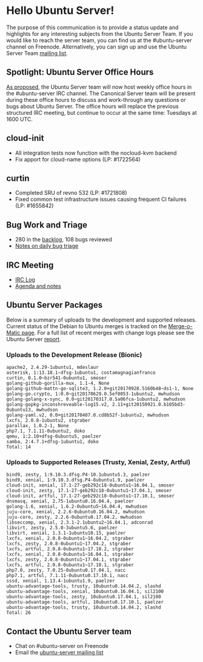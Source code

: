 # Hello Ubuntu Server!
The purpose of this communication is to provide a status update and highlights for any interesting subjects from the Ubuntu Server Team. If you would like to reach the server team, you can find us at the #ubuntu-server channel on Freenode. Alternatively, you can sign up and use the Ubuntu Server Team [mailing list](https://lists.ubuntu.com/mailman/listinfo/ubuntu-server).

## Spotlight: Ubuntu Server Office Hours
[As proposed](https://lists.ubuntu.com/archives/ubuntu-server/2017-November/007621.html), the Ubuntu Server team will now host weekly office hours in the #ubuntu-server IRC channel. The Canonical Server team will be present during these office hours to discuss and work-through any questions or bugs about Ubuntu Server. The office hours will replace the previous structured IRC meeting, but continue to occur at the same time: Tuesdays at 1600 UTC.

## cloud-init
- All integration tests now function with the nocloud-kvm backend
- Fix apport for cloud-name options (LP: #1722564)

## curtin
- Completed SRU of revno 532 (LP: #1721808)
- Fixed common test infrastructure issues causing frequent CI failures (LP: #1655842)

## Bug Work and Triage
- 280 in the [backlog](https://bugs.launchpad.net/~ubuntu-server/+subscribedbugs), 108 bugs reviewed
- [Notes on daily bug triage](https://wiki.ubuntu.com/ServerTeam/KnowledgeBase#Bug_Triage)

## IRC Meeting
- [IRC Log](https://ubottu.com/meetingology/logs/ubuntu-meeting/2017/ubuntu-meeting.2017-11-14-16.00.html)
- [Agenda and notes](https://wiki.ubuntu.com/ServerTeam/Meeting)

## Ubuntu Server Packages
Below is a summary of uploads to the development and supported releases. Current status of the Debian to Ubuntu merges is tracked on the [Merge-o-Matic page](https://merges.ubuntu.com/main.html). For a full list of recent merges with change logs please see the Ubuntu Server [report](http://reqorts.qa.ubuntu.com/reports/ubuntu-server/merges.html).

### Uploads to the Development Release (Bionic)
```
apache2, 2.4.29-1ubuntu1, mdeslaur
asterisk, 1:13.18.1~dfsg-1ubuntu1, costamagnagianfranco
curtin, 0.1.0~bzr541-0ubuntu1, smoser
golang-github-gorilla-mux, 1.1-4, None
golang-github-mattn-go-sqlite3, 1.2.0+git20170928.5160b48~ds1-1, None
golang-go.crypto, 1:0.0~git20170629.0.5ef0053-1ubuntu2, mwhudson
golang-golang-x-sync, 0.0~git20170317.0.5a06fca-1ubuntu2, mwhudson
golang-gopkg-inconshreveable-log15.v2, 2.11+git20150921.0.b105bd3-0ubuntu13, mwhudson
golang-yaml.v2, 0.0+git20170407.0.cd8b52f-1ubuntu2, mwhudson
lxcfs, 2.0.8-1ubuntu2, stgraber
parallax, 1.0.2-1, None
php7.1, 7.1.11-0ubuntu2, doko
qemu, 1:2.10+dfsg-0ubuntu5, paelzer
samba, 2:4.7.1+dfsg-1ubuntu1, doko
Total: 14
```

### Uploads to Supported Releases (Trusty, Xenial, Zesty, Artful)
```
bind9, zesty, 1:9.10.3.dfsg.P4-10.1ubuntu5.3, paelzer
bind9, xenial, 1:9.10.3.dfsg.P4-8ubuntu1.9, paelzer
cloud-init, xenial, 17.1-27-geb292c18-0ubuntu1~16.04.1, smoser
cloud-init, zesty, 17.1-27-geb292c18-0ubuntu1~17.04.1, smoser
cloud-init, artful, 17.1-27-geb292c18-0ubuntu1~17.10.1, smoser
dnsmasq, xenial, 2.75-1ubuntu0.16.04.4, paelzer
golang-1.6, xenial, 1.6.2-0ubuntu5~16.04.4, mwhudson
juju-core, xenial, 2.2.6-0ubuntu0.16.04.2, mwhudson
juju-core, zesty, 2.2.6-0ubuntu0.17.04.2, mwhudson
libseccomp, xenial, 2.3.1-2.1ubuntu2~16.04.1, adconrad
libvirt, zesty, 2.5.0-3ubuntu5.6, paelzer
libvirt, xenial, 1.3.1-1ubuntu10.15, paelzer
lxcfs, xenial, 2.0.8-0ubuntu1~16.04.2, stgraber
lxcfs, zesty, 2.0.8-0ubuntu1~17.04.2, stgraber
lxcfs, artful, 2.0.8-0ubuntu1~17.10.2, stgraber
lxcfs, xenial, 2.0.8-0ubuntu1~16.04.1, stgraber
lxcfs, zesty, 2.0.8-0ubuntu1~17.04.1, stgraber
lxcfs, artful, 2.0.8-0ubuntu1~17.10.1, stgraber
php7.0, zesty, 7.0.25-0ubuntu0.17.04.1, nacc
php7.1, artful, 7.1.11-0ubuntu0.17.10.1, nacc
sssd, xenial, 1.13.4-1ubuntu1.9, paelzer
ubuntu-advantage-tools, trusty, 10ubuntu0.14.04.2, slashd
ubuntu-advantage-tools, xenial, 10ubuntu0.16.04.1, sil2100
ubuntu-advantage-tools, zesty, 10ubuntu0.17.04.1, sil2100
ubuntu-advantage-tools, artful, 10ubuntu0.17.10.1, paelzer
ubuntu-advantage-tools, trusty, 10ubuntu0.14.04.2, slashd
Total: 26
```

## Contact the Ubuntu Server team
- Chat on #ubuntu-server on Freenode
- Email the [ubuntu-server mailing list](https://lists.ubuntu.com/mailman/listinfo/ubuntu-server)
